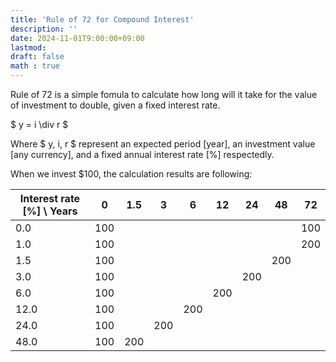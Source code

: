 ```yaml
---
title: 'Rule of 72 for Compound Interest'
description: ''
date: 2024-11-01T9:00:00+09:00
lastmod: 
draft: false
math : true
---
```


Rule of 72 is a simple fomula to calculate how long will it take for the value of investment to double, given a fixed interest rate. 

$ y = i \div r $

Where $ y, i, r $ represent an expected period [year], an investment value [any currency], and a fixed annual interest rate [%] respectedly.

When we invest $100, the calculation results are following:

| Interest rate [%] \ Years | 0 | 1.5 | 3 | 6 | 12 | 24 | 48 | 72 |
| --- | --- | --- | --- | --- | --- | --- | --- | --- |
| 0.0 | 100 | | | | | | | 100 |
| 1.0 | 100 | | | | | | | 200 |
| 1.5 | 100 | | | | | | 200 | |
| 3.0 | 100 | | | | | 200 | | |
| 6.0 | 100 | | | | 200 | | | |
| 12.0 | 100 | | | 200 | | | | |
| 24.0 | 100 | | 200 | | | | | |
| 48.0 | 100 | 200 | | | | | |